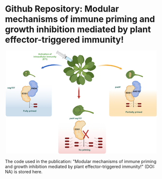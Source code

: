 # Github Repository: Modular mechanisms of immune priming and growth inhibition mediated by plant effector-triggered immunity!
<div style="text-align: center;">
<picture>
    <img src="Images/GA_3.png" alt="Summary image for the "Modular mechanisms of immune priming and growth inhibition mediated by plant effector-triggered immunity!" publication, showing unequal redundancy of pad4 and sag101." width="500"/>
</picture>
</div>

The code used in the publication: "Modular mechanisms of immune priming and growth inhibition mediated by plant effector-triggered immunity!" (DOI: NA) is stored here.
